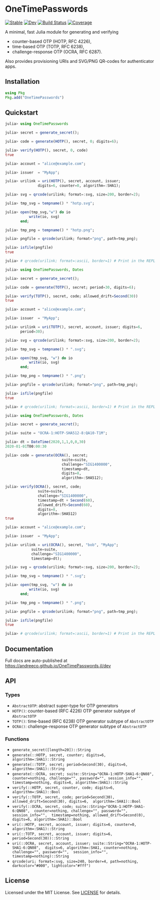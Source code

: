 # OneTimePasswords

[![Stable](https://img.shields.io/badge/docs-stable-blue.svg)](https://andreeco.github.io/OneTimePasswords.jl/stable/)
[![Dev](https://img.shields.io/badge/docs-dev-blue.svg)](https://andreeco.github.io/OneTimePasswords.jl/dev/)
[![Build Status](https://github.com/andreeco/OneTimePasswords.jl/actions/workflows/CI.yml/badge.svg?branch=main)](https://github.com/andreeco/OneTimePasswords.jl/actions/workflows/CI.yml?query=branch%3Amain)
[![Coverage](https://codecov.io/gh/andreeco/OneTimePasswords.jl/branch/main/graph/badge.svg)](https://codecov.io/gh/andreeco/OneTimePasswords.jl)

A minimal, fast Julia module for generating and verifying
- counter-based OTP (HOTP, RFC 4226),
- time-based OTP (TOTP, RFC 6238),
- challenge-response OTP (OCRA, RFC 6287).

Also provides provisioning URIs and SVG/PNG QR-codes for authenticator apps.

## Installation

```julia
using Pkg
Pkg.add("OneTimePasswords")
```

## Quickstart

```julia
julia> using OneTimePasswords

julia> secret = generate_secret();

julia> code = generate(HOTP(), secret, 0; digits=6);

julia> verify(HOTP(), secret, 0, code)
true

julia> account = "alice@example.com";

julia> issuer  = "MyApp";

julia> urilink = uri(HOTP(), secret, account, issuer;
               digits=6, counter=0, algorithm=:SHA1);

julia> svg = qrcode(urilink; format=:svg, size=200, border=2);

julia> tmp_svg = tempname() * "hotp.svg";

julia> open(tmp_svg,"w") do io
           write(io, svg)
       end;

julia> tmp_png = tempname() * "hotp.png";

julia> pngfile = qrcode(urilink; format="png", path=tmp_png);

julia> isfile(pngfile)
true

julia> # qrcode(urilink; format=:ascii, border=1) # Print in the REPL
```

```julia
julia> using OneTimePasswords, Dates

julia> secret = generate_secret();

julia> code = generate(TOTP(), secret; period=30, digits=6);

julia> verify(TOTP(), secret, code; allowed_drift=Second(30))
true

julia> account = "alice@example.com";

julia> issuer  = "MyApp";

julia> urilink = uri(TOTP(), secret, account, issuer; digits=6, 
       period=30);

julia> svg = qrcode(urilink; format=:svg, size=200, border=2);

julia> tmp_svg = tempname() * ".svg";

julia> open(tmp_svg, "w") do io
           write(io, svg)
       end;

julia> tmp_png = tempname() * ".png";

julia> pngfile = qrcode(urilink; format="png", path=tmp_png);

julia> isfile(pngfile)
true

julia> # qrcode(urilink; format=:ascii, border=1) # Print in the REPL
```

```julia
julia> using OneTimePasswords, Dates

julia> secret = generate_secret();

julia> suite = "OCRA-1:HOTP-SHA512-8:QA10-T1M";

julia> dt = DateTime(2020,1,1,0,0,30)
2020-01-01T00:00:30

julia> code = generate(OCRA(), secret;
                          suite=suite,
                          challenge="SIG1400000",
                          timestamp=dt,
                          digits=8,
                          algorithm=:SHA512);

julia> verify(OCRA(), secret, code;
               suite=suite,
               challenge="SIG1400000",
               timestamp=dt + Second(60),
               allowed_drift=Second(60),
               digits=8,
               algorithm=:SHA512)
true

julia> account = "alice@example.com";

julia> issuer  = "MyApp";

julia> urilink = uri(OCRA(), secret, "bob", "MyApp";
            suite=suite,
            challenge="SIG1400000",
            timestamp=dt);

julia> svg = qrcode(urilink; format=:svg, size=200, border=2);

julia> tmp_svg = tempname() * ".svg";

julia> open(tmp_svg, "w") do io
           write(io, svg)
       end;

julia> tmp_png = tempname() * ".png";

julia> pngfile = qrcode(urilink; format="png", path=tmp_png);

julia> isfile(pngfile)
true

julia> # qrcode(urilink; format=:ascii, border=1) # Print in the REPL
```

## Documentation

Full docs are auto-published at https://andreeco.github.io/OneTimePasswords.jl/dev

## API

### Types  
- `AbstractOTP`:  abstract super-type for OTP generators  
- `HOTP()`: counter-based (RFC 4226) OTP generator subtype of `AbstractOTP`  
- `TOTP()`: time-based (RFC 6238) OTP generator subtype of `AbstractOTP` 
- `OCRA()`: challenge-response OTP generator subtype of `AbstractOTP`

### Functions  
- `generate_secret([length=20])::String`  
- `generate(::HOTP, secret, counter; digits=6, algorithm=:SHA1)::String`  
- `generate(::TOTP, secret; period=Second(30), digits=6, algorithm=:SHA1)::String`
- `generate(::OCRA, secret; suite::String="OCRA-1:HOTP-SHA1-6:QN08", 
counter=nothing, challenge="", password="", session_info="", 
timestamp=nothing, digits=6, algorithm=:SHA1)::String`  
- `verify(::HOTP, secret, counter, code; digits=6, algorithm=:SHA1)::Bool`  
- `verify(::TOTP, secret, code; period=Second(30), allowed_drift=Second(30), digits=6, 
algorithm=:SHA1)::Bool`  
- `verify(::OCRA, secret, code; suite::String="OCRA-1:HOTP-SHA1-6:QN08", 
counter=nothing, challenge="", password="", session_info="", 
timestamp=nothing, allowed_drift=Second(0), digits=6, algorithm=:SHA1)::Bool`  
- `uri(::HOTP, secret, account, issuer; digits=6, counter=0, 
algorithm=:SHA1)::String`  
- `uri(::TOTP, secret, account, issuer; digits=6, period=Second(30))::String`
- `uri(::OCRA, secret, account, issuer; suite::String="OCRA-1:HOTP-SHA1-6:QN08", 
digits=6, algorithm=:SHA1, counter=nothing, challenge="", password="", 
session_info="", timestamp=nothing)::String`  
- `qrcode(uri; format=:svg, size=240, border=4, path=nothing, 
darkcolor="#000", lightcolor="#fff")`

## License

Licensed under the MIT License. See [LICENSE](LICENSE) for details.